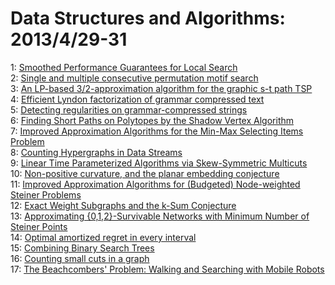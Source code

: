 # Data Structures and Algorithms: 2013/4/29-31  
1: [Smoothed Performance Guarantees for Local Search](https://doi.org/10.48550/arXiv.1105.2686)  
2: [Single and multiple consecutive permutation motif search](https://doi.org/10.48550/arXiv.1301.4952)  
3: [An LP-based 3/2-approximation algorithm for the graphic s-t path TSP](https://doi.org/10.48550/arXiv.1304.7055)  
4: [Efficient Lyndon factorization of grammar compressed text](https://doi.org/10.48550/arXiv.1304.7061)  
5: [Detecting regularities on grammar-compressed strings](https://doi.org/10.48550/arXiv.1304.7067)  
6: [Finding Short Paths on Polytopes by the Shadow Vertex Algorithm](https://doi.org/10.48550/arXiv.1304.7235)  
7: [Improved Approximation Algorithms for the Min-Max Selecting Items  Problem](https://doi.org/10.48550/arXiv.1304.7403)  
8: [Counting Hypergraphs in Data Streams](https://doi.org/10.48550/arXiv.1304.7456)  
9: [Linear Time Parameterized Algorithms via Skew-Symmetric Multicuts](https://doi.org/10.48550/arXiv.1304.7505)  
10: [Non-positive curvature, and the planar embedding conjecture](https://doi.org/10.48550/arXiv.1304.7512)  
11: [Improved Approximation Algorithms for (Budgeted) Node-weighted Steiner  Problems](https://doi.org/10.48550/arXiv.1304.7530)  
12: [Exact Weight Subgraphs and the k-Sum Conjecture](https://doi.org/10.48550/arXiv.1304.7558)  
13: [Approximating {0,1,2}-Survivable Networks with Minimum Number of Steiner  Points](https://doi.org/10.48550/arXiv.1304.7571)  
14: [Optimal amortized regret in every interval](https://doi.org/10.48550/arXiv.1304.7577)  
15: [Combining Binary Search Trees](https://doi.org/10.48550/arXiv.1304.7604)  
16: [Counting small cuts in a graph](https://doi.org/10.48550/arXiv.1304.7632)  
17: [The Beachcombers' Problem: Walking and Searching with Mobile Robots](https://doi.org/10.48550/arXiv.1304.7693)  